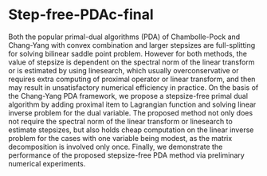 # Step-free-PDAc-final

Both the popular primal-dual algorithms (PDA) of Chambolle-Pock and Chang-Yang with convex combination and larger stepsizes are full-splitting for solving bilinear saddle point problem. However for both methods, the value of stepsize is dependent on the spectral norm of the linear transform or is estimated by using linesearch, which usually overconservative or requires extra computing of proximal operator or linear transform, and then may result in unsatisfactory
numerical efficiency in practice. On the basis of the Chang-Yang PDA framework, we propose a stepsize-free primal dual algorithm by adding proximal item to Lagrangian function and solving linear inverse problem for the dual variable. The proposed method not only does not require the spectral norm of the linear transform or linesearch to estimate stepsizes, but also holds cheap computation on the linear inverse problem for the cases with one variable being modest, as the
matrix decomposition is involved only once.  Finally, we demonstrate the performance of the proposed stepsize-free PDA method via preliminary numerical experiments.
